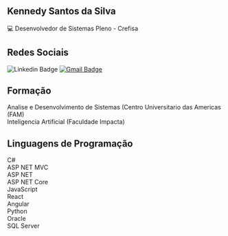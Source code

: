 ## Kennedy Santos da Silva
💻 Desenvolvedor de Sistemas Pleno  - Crefisa

## Redes Sociais 
![Linkedin Badge](https://img.shields.io/badge/-Kennedy_Santos_Da_Silva-blue?style=flat-square&logo=Linkedin&logoColor=white&link=https://www.linkedin.com/in/kennedy-santos-da-silva-ba8054201/)
[![Gmail Badge](https://img.shields.io/badge/-kennedysansilvafami@gmail.com-c14438?style=flat-square&logo=Gmail&logoColor=white&link=mailto:kennedysansilvafami@gmail.com)](mailto:kennedysansilvafami@gmail.com)

## Formação 
Analise e Desenvolvimento de Sistemas (Centro Universitario das Americas (FAM)<br>
Inteligencia Artificial (Faculdade Impacta)<br>

## Linguagens de Programação
 C# <br>
 ASP NET MVC <br>
 ASP NET <br>
 ASP NET Core <br>
 JavaScript <br>
 React <br>
 Angular <br>
 Python <br>
 Oracle <br>
 SQL Server <br>
